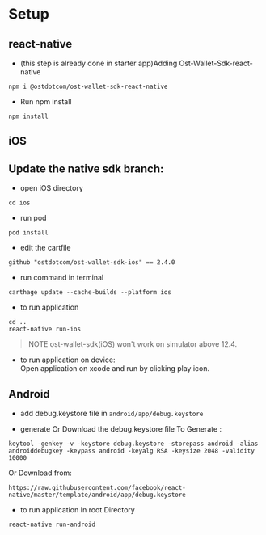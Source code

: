 # Setup

## react-native 
* (this step is already done in starter app)Adding Ost-Wallet-Sdk-react-native
```
npm i @ostdotcom/ost-wallet-sdk-react-native
```

* Run npm install
```
npm install
```

## iOS 

## Update the native sdk branch:

* open iOS directory
```
cd ios
```

* run pod 
```
pod install
```

* edit the cartfile
```
github "ostdotcom/ost-wallet-sdk-ios" == 2.4.0
```

* run command in terminal
```
carthage update --cache-builds --platform ios
```

* to run application
```
cd ..
react-native run-ios
``` 
> NOTE
> ost-wallet-sdk(iOS) won't work on simulator above 12.4.  

* to run application on device:<br />
Open application on xcode and run by clicking play icon.

## Android
* add debug.keystore file in `android/app/debug.keystore` 

* generate Or Download the debug.keystore file
To Generate : 
```
keytool -genkey -v -keystore debug.keystore -storepass android -alias androiddebugkey -keypass android -keyalg RSA -keysize 2048 -validity 10000
```
Or Download from:
```
https://raw.githubusercontent.com/facebook/react-native/master/template/android/app/debug.keystore
```
* to run application
In root Directory
```
react-native run-android
```
